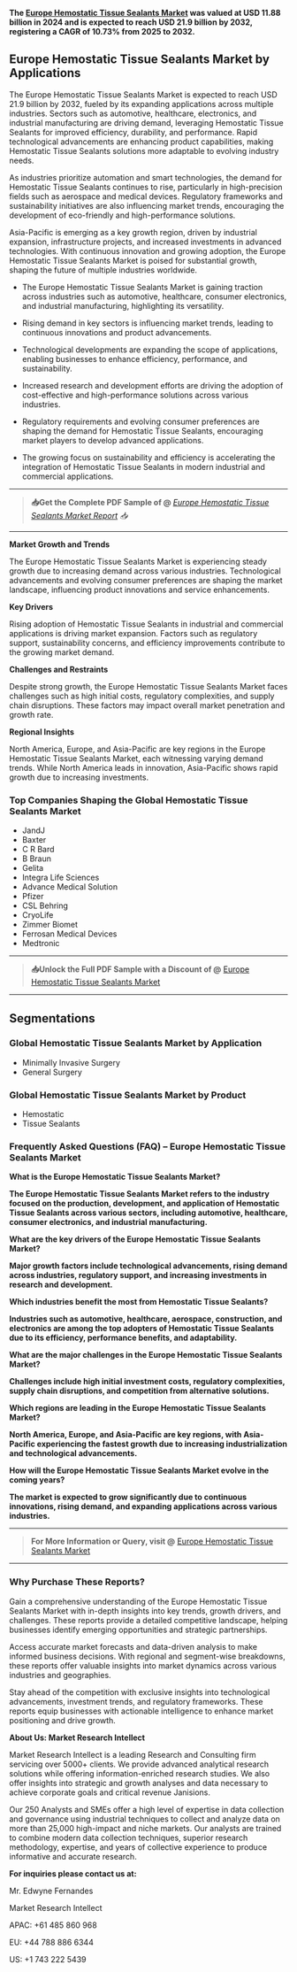 <p><strong>The <a href="https://www.marketresearchintellect.com/download-sample/?rid=565660&amp;utm_source=Pulse-April-Europe&amp;utm_medium=852">Europe Hemostatic Tissue Sealants Market</a> was valued at USD 11.88 billion in 2024 and is expected to reach USD 21.9 billion by 2032, registering a CAGR of 10.73% from 2025 to 2032.</strong></p><h2>Europe Hemostatic Tissue Sealants Market by Applications&nbsp;</h2><p><p>The Europe Hemostatic Tissue Sealants Market is expected to reach USD 21.9 billion by 2032, fueled by its expanding applications across multiple industries. Sectors such as automotive, healthcare, electronics, and industrial manufacturing are driving demand, leveraging Hemostatic Tissue Sealants for improved efficiency, durability, and performance. Rapid technological advancements are enhancing product capabilities, making Hemostatic Tissue Sealants solutions more adaptable to evolving industry needs.</p><p>As industries prioritize automation and smart technologies, the demand for Hemostatic Tissue Sealants continues to rise, particularly in high-precision fields such as aerospace and medical devices. Regulatory frameworks and sustainability initiatives are also influencing market trends, encouraging the development of eco-friendly and high-performance solutions.</p><p>Asia-Pacific is emerging as a key growth region, driven by industrial expansion, infrastructure projects, and increased investments in advanced technologies. With continuous innovation and growing adoption, the Europe Hemostatic Tissue Sealants Market is poised for substantial growth, shaping the future of multiple industries worldwide.</p></p><ul><li><p>The Europe Hemostatic Tissue Sealants Market is gaining traction across industries such as automotive, healthcare, consumer electronics, and industrial manufacturing, highlighting its versatility.</p></li><li><p>Rising demand in key sectors is influencing market trends, leading to continuous innovations and product advancements.</p></li><li><p>Technological developments are expanding the scope of applications, enabling businesses to enhance efficiency, performance, and sustainability.</p></li><li><p>Increased research and development efforts are driving the adoption of cost-effective and high-performance solutions across various industries.</p></li><li><p>Regulatory requirements and evolving consumer preferences are shaping the demand for Hemostatic Tissue Sealants, encouraging market players to develop advanced applications.</p></li><li><p>The growing focus on sustainability and efficiency is accelerating the integration of Hemostatic Tissue Sealants in modern industrial and commercial applications.</p></li></ul><hr /><blockquote><p><strong><span class="font-[700]">📥Get the Complete PDF Sample of @ </span></strong><em><span class="font-[700]"><a href="https://www.marketresearchintellect.com/download-sample/?rid=565660&amp;utm_source=Pulse-April-Europe&amp;utm_medium=852" target="_blank" data-tracking-control-name="article-ssr-frontend-pulse_little-text-block" data-tracking-will-navigate="" data-test-link="">Europe Hemostatic Tissue Sealants Market Report</a>&nbsp;📥</span></em></p></blockquote><hr /><p class="" data-start="77" data-end="360"><strong data-start="77" data-end="105">Market Growth and Trends</strong></p><p class="" data-start="77" data-end="360">The Europe Hemostatic Tissue Sealants Market is experiencing steady growth due to increasing demand across various industries. Technological advancements and evolving consumer preferences are shaping the market landscape, influencing product innovations and service enhancements.</p><p class="" data-start="362" data-end="606"><strong data-start="362" data-end="377">Key Drivers</strong></p><p class="" data-start="362" data-end="606">Rising adoption of Hemostatic Tissue Sealants in industrial and commercial applications is driving market expansion. Factors such as regulatory support, sustainability concerns, and efficiency improvements contribute to the growing market demand.</p><p class="" data-start="608" data-end="849"><strong data-start="608" data-end="637">Challenges and Restraints</strong></p><p class="" data-start="608" data-end="849">Despite strong growth, the Europe Hemostatic Tissue Sealants Market faces challenges such as high initial costs, regulatory complexities, and supply chain disruptions. These factors may impact overall market penetration and growth rate.</p><p class="" data-start="851" data-end="1095"><strong data-start="851" data-end="872">Regional Insights</strong></p><p class="" data-start="851" data-end="1095">North America, Europe, and Asia-Pacific are key regions in the Europe Hemostatic Tissue Sealants Market, each witnessing varying demand trends. While North America leads in innovation, Asia-Pacific shows rapid growth due to increasing investments.</p><p><h3>Top Companies Shaping the Global Hemostatic Tissue Sealants Market </h3><ul><li>JandJ</li><li>Baxter</li><li>C R Bard</li><li>B Braun</li><li>Gelita</li><li>Integra Life Sciences</li><li>Advance Medical Solution</li><li>Pfizer</li><li>CSL Behring</li><li>CryoLife</li><li>Zimmer Biomet</li><li>Ferrosan Medical Devices</li><li>Medtronic</li></ul></p><hr /><blockquote><p><strong>📥Unlock the Full PDF Sample with a Discount of @</strong> <a href="https://www.marketresearchintellect.com/ask-for-discount/?rid=565660&amp;utm_source=Pulse-April-Europe&amp;utm_medium=852">Europe Hemostatic Tissue Sealants Market</a></p></blockquote><hr /><p><h2>Segmentations</h2><h3>Global Hemostatic Tissue Sealants Market by Application</h3><ul><li>Minimally Invasive Surgery</li><li>General Surgery</li></ul><h3>Global Hemostatic Tissue Sealants Market by Product</h3><ul><li>Hemostatic</li><li>Tissue Sealants</li></ul></p><h3><strong>Frequently Asked Questions (FAQ) &ndash; Europe Hemostatic Tissue Sealants Market</strong></h3><p><strong>What is the Europe Hemostatic Tissue Sealants Market?</strong></p><p><strong>The Europe Hemostatic Tissue Sealants Market refers to the industry focused on the production, development, and application of Hemostatic Tissue Sealants across various sectors, including automotive, healthcare, consumer electronics, and industrial manufacturing.</strong></p><p><strong>What are the key drivers of the Europe Hemostatic Tissue Sealants Market?</strong></p><p><strong>Major growth factors include technological advancements, rising demand across industries, regulatory support, and increasing investments in research and development.</strong></p><p><strong>Which industries benefit the most from Hemostatic Tissue Sealants?</strong></p><p><strong>Industries such as automotive, healthcare, aerospace, construction, and electronics are among the top adopters of Hemostatic Tissue Sealants due to its efficiency, performance benefits, and adaptability.</strong></p><p><strong>What are the major challenges in the Europe Hemostatic Tissue Sealants Market?</strong></p><p><strong>Challenges include high initial investment costs, regulatory complexities, supply chain disruptions, and competition from alternative solutions.</strong></p><p><strong>Which regions are leading in the Europe Hemostatic Tissue Sealants Market?</strong></p><p><strong>North America, Europe, and Asia-Pacific are key regions, with Asia-Pacific experiencing the fastest growth due to increasing industrialization and technological advancements.</strong></p><p><strong>How will the Europe Hemostatic Tissue Sealants Market evolve in the coming years?</strong></p><p><strong>The market is expected to grow significantly due to continuous innovations, rising demand, and expanding applications across various industries.</strong></p><hr /><blockquote><p><span class="font-[700]"><strong>For More Information or Query, visit&nbsp;@</strong>&nbsp;</span><span class="font-[700]"><a href="https://www.marketresearchintellect.com/product/global-hemostatic-tissue-sealants-market-size-forecast/?utm_source=Linkedin&utm_medium=852" target="_blank" data-tracking-control-name="article-ssr-frontend-pulse_little-text-block" data-tracking-will-navigate="" data-test-link="">Europe Hemostatic Tissue Sealants Market</a></span></p></blockquote><hr /><h3><strong data-start="0" data-end="31">Why Purchase These Reports?</strong></h3><p class="" data-start="35" data-end="297">Gain a comprehensive understanding of the Europe Hemostatic Tissue Sealants Market with in-depth insights into key trends, growth drivers, and challenges. These reports provide a detailed competitive landscape, helping businesses identify emerging opportunities and strategic partnerships.</p><p class="" data-start="299" data-end="540">Access accurate market forecasts and data-driven analysis to make informed business decisions. With regional and segment-wise breakdowns, these reports offer valuable insights into market dynamics across various industries and geographies.</p><p class="" data-start="542" data-end="784">Stay ahead of the competition with exclusive insights into technological advancements, investment trends, and regulatory frameworks. These reports equip businesses with actionable intelligence to enhance market positioning and drive growth.</p><p><strong><span class="font-[700]">About Us: Market Research Intellect</span></strong></p><p><span class="">Market Research Intellect is a leading Research and Consulting firm servicing over 5000+ clients. We provide advanced analytical research solutions while offering information-enriched research studies.&nbsp;</span>We also offer insights into strategic and growth analyses and data necessary to achieve corporate goals and critical revenue Janisions.</p><p><span class="">Our 250 Analysts and SMEs offer a high level of expertise in data collection and governance using industrial techniques to collect and analyze data on more than 25,000 high-impact and niche markets. Our analysts are trained to combine modern data collection techniques, superior research methodology, expertise, and years of collective experience to produce informative and accurate research.</span></p><p><strong>For inquiries please contact us at:</strong></p><p>Mr. Edwyne Fernandes</p><p>Market Research Intellect</p><p>APAC: +61 485 860 968</p><p>EU: +44 788 886 6344</p><p>US: +1 743 222 5439</p>